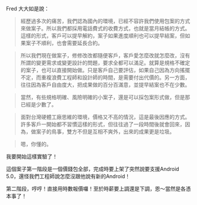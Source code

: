 Fred 大大如是說：

> 經歷過多次的痛苦，我們認為國內的環境，已經不容許我們使用包案的方式來做案子。所以我們都採用電話費式的收費方式，也就是當月結帳的方式。這樣的形式，客戶可以提早解約，案子如果進度順利也可以提早結案，但如果案子不順利，也會需要延長合約。

> 所以我們現在做案子，修修改改都隨便客戶，客戶愛怎麼改就怎麼改，沒有所謂的變更需求或變更設計的問題，要求全都可以滿足。就算是規格不確定的案子，也可以直接開始做。只是客戶自己要評估，如果自己因為方向搖擺不定，而重複浪費工程師和設計師的時間，是需要付出代價的。另一方面，往往因為客戶自由度大，把成果做的百分百滿意，並提早結案也不在少數。

> 當然，有些規格明確、風險明確的小案子，還是可以採包案形式做，但是那已經是少數了。

> 面對台灣硬體工廠思維的環境，價格又不高的情況，這是最後因應的方式。許多客戶一開始都不習慣這樣的形式，但往往過了一段時間後就會回來，因為，做案子的鳥事，雙方不但是互相不爽外，出來的成果更是垃圾。

> 嗯，你懂的。

我要開始這樣實驗了！

這個案子第一階段是一個價錢包全部，完成時要上架了突然說要支援Android 5.0，還怪我們工程師說怎麼沒跟他說有新的Android！

第二階段，哼哼！直接用時數報價囉！至於時薪要上調還是下調，恩～當然是各憑本事了！
